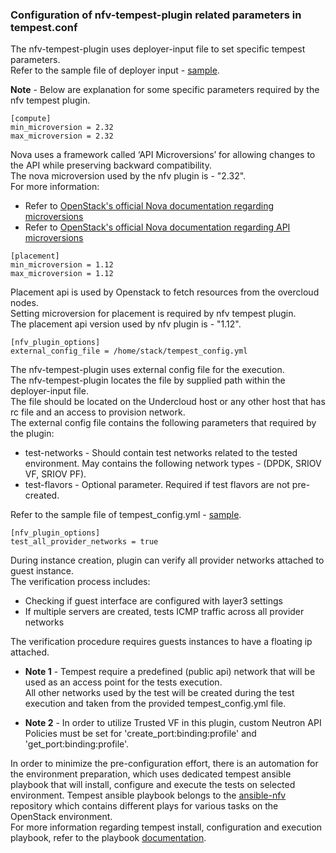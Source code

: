 ### Configuration of nfv-tempest-plugin related parameters in tempest.conf

The nfv-tempest-plugin uses deployer-input file to set specific tempest parameters.  
Refer to the sample file of deployer input - [sample](./tempest-deployer-input.conf.sample).  

**Note** - Below are explanation for some specific parameters required by the nfv tempest plugin.

```
[compute]
min_microversion = 2.32
max_microversion = 2.32
```

Nova uses a framework called ‘API Microversions’ for allowing changes to the API while preserving backward compatibility.  
The nova microversion used by the nfv plugin is - "2.32".  
For more information:  
  - Refer to [OpenStack's official Nova documentation regarding microversions](https://docs.openstack.org/nova/latest/contributor/microversions.html)
  - Refer to [OpenStack's official Nova documentation regarding API microversions](https://docs.openstack.org/nova/latest/reference/api-microversion-history.html)

```
[placement]
min_microversion = 1.12
max_microversion = 1.12
```

Placement api is used by Openstack to fetch resources from the overcloud nodes.  
Setting microversion for placement is required by nfv tempest plugin.  
The placement api version used by nfv plugin is - "1.12".

```
[nfv_plugin_options]
external_config_file = /home/stack/tempest_config.yml
```

The nfv-tempest-plugin uses external config file for the execution.  
The nfv-tempest-plugin locates the file by supplied path within the deployer-input file.  
The file should be located on the Undercloud host or any other host that has rc file and an access to provision network.  
The external config file contains the following parameters that required by the plugin:
  - test-networks - Should contain test networks related to the tested environment. May contains the following network types - (DPDK, SRIOV VF, SRIOV PF).
  - test-flavors - Optional parameter. Required if test flavors are not pre-created.

Refer to the sample file of tempest_config.yml - [sample](./tempest_config.yml.sample).

```
[nfv_plugin_options]
test_all_provider_networks = true
```

During instance creation, plugin can verify all provider networks attached to guest instance.  
The verification process includes:
  - Checking if guest interface are configured with layer3 settings
  - If multiple servers are created, tests ICMP traffic across all provider networks

The verification procedure requires guests instances to have a floating ip attached.

- **Note 1** - Tempest require a predefined (public api) network that will be used as an access point for the tests execution.  
All other networks used by the test will be created during the test execution and taken from the provided tempest_config.yml file.

- **Note 2** - In order to utilize Trusted VF in this plugin, custom Neutron API Policies must be set for 'create_port:binding:profile' and 'get_port:binding:profile'.

In order to minimize the pre-configuration effort, there is an automation for the environment preparation, which uses dedicated tempest ansible playbook that will install, configure and execute the tests on selected environment.
Tempest ansible playbook belongs to the [ansible-nfv](https://github.com/redhat-openstack/ansible-nfv) repository which contains different plays for various tasks on the OpenStack environment.  
For more information regarding tempest install, configuration and execution playbook, refer to the playbook [documentation](https://github.com/redhat-openstack/ansible-nfv/blob/master/docs/tripleo/tester/tempest.md).

